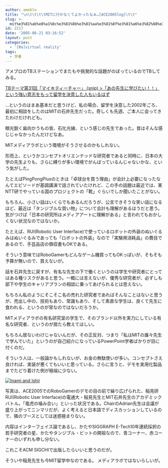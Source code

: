 ```yaml
---
author: ameblo
title: "\n\t\t\t\tMITに行かなくてよかったなぁ…[ACE2005log]\t\t"
slug: >-
  mit%e3%81%ab%e8%a1%8c%e3%81%8b%e3%81%aa%e3%81%8f%e3%81%a6%e3%82%88%e3%81%8b%e3%81%a3%e3%81%9f%e3%81%aa%e3%81%81ace2005log
id: 2217
date: '2005-06-21 03:16:52'
layout: post
categories:
  - '[Re]virtual reality'
tags:
  - 学者
---
```


アメブロのTBステーションでまたもや挑発的な話題がのぼっているのでTBしてみる。

[TBテーマ第31回「マイ☆ティーチャー」 (snip) >「あの先生に学びたい！！」という強い意志をもって留学を決意した人もいるはず](http://ameblo.jp/ucs/entry/entry_ctl.php?tb=7a4d33d4cd453cfda54f5e227d5b9079)

…というのはまあ基本だと思うけど、私の場合、留学を決意した2002年ごろ、最初に相談をしたのはMITの石井先生だった。奇しくも先週、ご本人に会ってきたわけだけれども。

眼光鋭く歯向かうもの皆、石化光線、という感じの先生であった。昔はそんな感じじゃなかったんだけどなあ。

MITメディアラボという環境がそうさせるのかもしれない。

形而上、というかコンセプトオリエンテッドな研究者であると同時に、日本の大学の先生よりも、さらに縛りが多い環境でがんばっているんじゃないかな、という気がした。

たとえばPingPongPlusのときは「卓球台を買う理由」が会計上必要になったなんてエピソードが基調講演で話されていたけれど、この手の話題は最近では、某NTT研でやっている国のプロジェクトの「靴」ぐらいでしか聞いたことがない。

もちろん、小さい話はいくらでもあるんだろうが、公言できそうな笑い話になるほど、最近は「タンジブルな買い物」について会計も理解があるほうだと思う。 気がつけば「日本の研究所はメディアアートに理解がある」と言われてもおかしくない状況なのではないか。

たとえば、RUI(Robotic User Interface)で使っているロボットの外装のぬいぐるみはぬいぐるみであっても「ロボットの外装」なので「実験用消耗品」の費目であるので、手芸品店の領収書もOKである。

そういう意味ではRoboGamerもどんなゲーム機買ってもOKっぽいが、そもそも予算が無いので、買えないが。

話を石井先生に戻すが、有名な先生の下で働くというのは学生や研究者にとってはある種リスクがあると思う。一概には言えないが、優秀な研究者が、必ずしも部下や学生のキャリアプランの相談に乗ってあげられるとは思えない。

もちろん私のようにそこそこ名の売れた研究者であればそんなことはないと思うが、売出し中の、技術もあり、常識もあり、そして素直な学生は、良くて先生に食われる、というのが常なのではないだろうか。

MITメディアラボの有名研究室の学生で、そのブランド以外を実力にしている有名な研究者、というのが居たら教えてほしい。

もちろん居ないわけじゃないんだが、その正反対、つまり「私はMITの誰々先生で学んでいた」というのが自己紹介になっているPowerPoint学者ばかりが目に付くのだ。

そういう人は、一般論かもしれないが、お金の無駄使いが多い。コンセプトさえ良ければ、実装が悪くてもいいと思っている。さらに言うと、デモを実用化製品までたどり着けた例が極端に少ない。

[![Inami and Ishii](http://ameblo.jp/user_images/6f/ee/10000208262_s.jpg)](http://ameblo.jp/user_images/6f/ee/10000208262.jpg)

写真は、ACE2005でのRoboGamerのデモの目の前で繰り広げられた、稲見研RUI(Robotic User Interface)の電通大・稲見先生とMIT石井先生のアカデミックバトル。「竜虎の噛み合い」といった状況である。ChairのAdrian先生は会議が盛り上がってニンマリだが、よく考えると日本語でディスカッションしているので、隣のブースとしては迷惑極まりない。

内容はインターフェイス論であるし、かたやSIGGRAPH E-Tech10年連続採択の若手研究者の星、かたやタンジブル・ビットの開祖なので、青コーナー、赤コーナーのいずれも申し分ない。

これこそACM SIGCHIで出版したらいいと思うのだが。

そういや稲見先生も今MIT留学中なのである。 メディアラボではないらしいが。